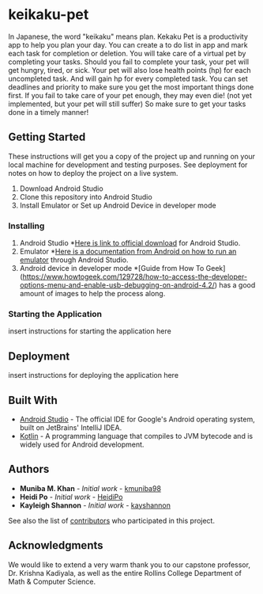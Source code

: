 # keikaku-pet

In Japanese, the word "keikaku" means plan. Kekaku Pet is a productivity app to help you plan your day. You can create a to do list in app and mark each task for completion or deletion. You will take care of a virtual pet by completing your tasks. Should you fail to complete your task, your pet will get hungry, tired, or sick. Your pet will also lose health points (hp) for each uncompleted task. And will gain hp for every completed task. You can set deadlines and priority to make sure you get the most important things done first. If you fail to take care of your pet enough, they may even die! (not yet implemented, but your pet will still suffer) So make sure to get your tasks done in a timely manner!

## Getting Started

These instructions will get you a copy of the project up and running on your local machine for development and testing purposes. See deployment for notes on how to deploy the project on a live system.

1. Download Android Studio
2. Clone this repository into Android Studio 
3. Install Emulator or Set up Android Device in developer mode 

### Installing

1. Android Studio
  *[Here is link to official download](https://developer.android.com/studio) for Android Studio.
2. Emulator 
  *[Here is a documentation from Android on how to run an emulator](https://developer.android.com/studio/run/emulator) through Android Studio.
3. Android device in developer mode
  *[Guide from How To Geek] (https://www.howtogeek.com/129728/how-to-access-the-developer-options-menu-and-enable-usb-debugging-on-android-4.2/) has a good amount of images to help the process along. 

### Starting the Application

insert instructions for starting the application here

## Deployment

insert instructions for deploying the application here

## Built With

* [Android Studio](https://developer.android.com/studio) - The official IDE for Google's Android operating system, built on JetBrains' IntelliJ IDEA.
* [Kotlin](https://kotlinlang.org/) - A programming language that compiles to JVM bytecode and is widely used for Android development. 

## Authors

* **Muniba M. Khan** - *Initial work* - [kmuniba98](https://github.com/kmuniba98)
* **Heidi Po** - *Initial work* - [HeidiPo](https://github.com/HeidiPo)
* **Kayleigh Shannon** - *Initial work* - [kayshannon](https://github.com/kayshannon)

See also the list of [contributors](https://github.com/kmuniba98/keikaku-pet/graphs/contributors) who participated in this project.

## Acknowledgments

We would like to extend a very warm thank you to our capstone professor, Dr. Krishna Kadiyala, as well as the entire Rollins College Department of Math & Computer Science.
